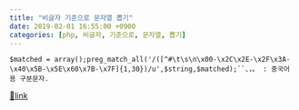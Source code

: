 ```yaml
---
title: "비글자 기준으로 문자열 뽑기"
date: 2019-02-01 16:55:00 +0900
categories: [php, 비글자, 기준으로, 문자열, 뽑기]
---
```


`$matched = array();preg_match_all('/([^#\t\s\n\x00-\x2C\x2E-\x2F\x3A-\x40\x5B-\x5E\x60\x7B-\x7F]{1,30})/u',$string,$matched);``、，。 : 중국어용 구분문자.`


[🔗link](http://www.mins01.com/mh/tech/read/1256)